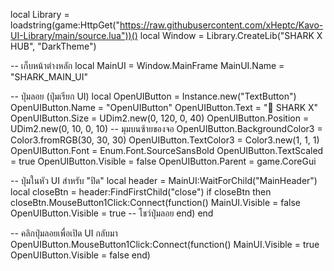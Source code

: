 local Library = loadstring(game:HttpGet("https://raw.githubusercontent.com/xHeptc/Kavo-UI-Library/main/source.lua"))()
local Window = Library.CreateLib("SHARK X HUB", "DarkTheme")

-- เก็บหน้าต่างหลัก
local MainUI = Window.MainFrame
MainUI.Name = "SHARK_MAIN_UI"

-- ปุ่มลอย (ปุ่มเรียก UI)
local OpenUIButton = Instance.new("TextButton")
OpenUIButton.Name = "OpenUIButton"
OpenUIButton.Text = "🦈 SHARK X"
OpenUIButton.Size = UDim2.new(0, 120, 0, 40)
OpenUIButton.Position = UDim2.new(0, 10, 0, 10) -- มุมบนซ้ายของจอ
OpenUIButton.BackgroundColor3 = Color3.fromRGB(30, 30, 30)
OpenUIButton.TextColor3 = Color3.new(1, 1, 1)
OpenUIButton.Font = Enum.Font.SourceSansBold
OpenUIButton.TextScaled = true
OpenUIButton.Visible = false
OpenUIButton.Parent = game.CoreGui

-- ปุ่มในหัว UI สำหรับ "ปิด"
local header = MainUI:WaitForChild("MainHeader")
local closeBtn = header:FindFirstChild("close")
if closeBtn then
	closeBtn.MouseButton1Click:Connect(function()
		MainUI.Visible = false
		OpenUIButton.Visible = true -- โชว์ปุ่มลอย
	end)
end

-- คลิกปุ่มลอยเพื่อเปิด UI กลับมา
OpenUIButton.MouseButton1Click:Connect(function()
	MainUI.Visible = true
	OpenUIButton.Visible = false
end)
